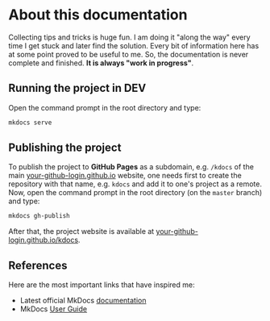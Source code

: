 # About this documentation

Collecting tips and tricks is huge fun. I am doing it "along the way" every time I get stuck and later find the solution. Every bit of information here has at some point proved to be useful to me. So, the documentation is never complete and finished. **It is always "work in progress"**.

## Running the project in DEV

Open the command prompt in the root directory and type:

```bash
mkdocs serve
```

## Publishing the project

To publish the project to **GitHub Pages** as a subdomain, e.g. `/kdocs` of the main [your-github-login.github.io](your-github-login.github.io) website, one needs first to create the repository with that name, e.g. `kdocs` and add it to one's project as a remote. Now, open the command prompt in the root directory (on the `master` branch) and type:

```bash
mkdocs gh-publish
```

After that, the project website is available at [your-github-login.github.io/kdocs](your-github-login.github.io/kdocs).

## References

Here are the most important links that have inspired me:

* Latest official MkDocs [documentation](http://mkdocs.readthedocs.io/en/latest/)
* MkDocs [User Guide](http://www.mkdocs.org/user-guide/writing-your-docs/)
